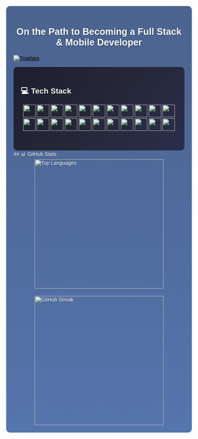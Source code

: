 <div style="background: linear-gradient(rgba(30, 60, 114, 0.8), rgba(42, 82, 152, 0.8)), url('https://source.unsplash.com/1600x900/?software,developer'); background-size: cover; background-position: center; color: #fff; font-family: Arial, sans-serif; padding: 20px; border-radius: 10px; text-shadow: 1px 1px 2px rgba(0, 0, 0, 0.5);">
  <h3 align="center" style="font-size: 1.8em; margin-bottom: 20px;"> On the Path to Becoming a Full Stack & Mobile Developer</h3>

  <div>
    <a href="https://github.com/ryo-ma/github-profile-trophy">
     <img src="https://github-profile-trophy.vercel.app/?username=ayhan219&theme=darkhub" alt="Trophies" />
    </a>
  </div>

<br>
<div align="center" style="background: linear-gradient(135deg, #1e1e2e, #252738, #2b2e4a); padding: 20px; border-radius: 10px;">
    <h2 align="start" style="color: white;">💻 Tech Stack</h2>
    <p align="center">
        <img src="https://img.shields.io/badge/HTML5-E34F26?style=for-the-badge&logo=html5&logoColor=white" height="34">
        <img src="https://img.shields.io/badge/CSS3-1572B6?style=for-the-badge&logo=css3&logoColor=white" height="34">
        <img src="https://img.shields.io/badge/Java-ED8B00?style=for-the-badge&logo=openjdk&logoColor=white" height="34">
        <img src="https://img.shields.io/badge/JavaScript-F7DF1E?style=for-the-badge&logo=javascript&logoColor=black" height="34">
        <img src="https://img.shields.io/badge/TypeScript-3178C6?style=for-the-badge&logo=typescript&logoColor=white" height="34">
        <img src="https://img.shields.io/badge/React-61DAFB?style=for-the-badge&logo=react&logoColor=black" height="34">
        <img src="https://img.shields.io/badge/React_Native-61DAFB?style=for-the-badge&logo=react&logoColor=black" height="34">
        <img src="https://img.shields.io/badge/Node.js-43853D?style=for-the-badge&logo=node.js&logoColor=white" height="34">
        <img src="https://img.shields.io/badge/Express.js-000000?style=for-the-badge&logo=express&logoColor=white" height="34">
        <img src="https://img.shields.io/badge/Spring_Boot-6DB33F?style=for-the-badge&logo=spring-boot&logoColor=white" height="34">
        <img src="https://img.shields.io/badge/Tailwind_CSS-38B2AC?style=for-the-badge&logo=tailwind-css&logoColor=white" height="34">
        <img src="https://img.shields.io/badge/Bootstrap-7952B3?style=for-the-badge&logo=bootstrap&logoColor=white" height="34">
        <img src="https://img.shields.io/badge/MongoDB-4EA94B?style=for-the-badge&logo=mongodb&logoColor=white" height="34">
        <img src="https://img.shields.io/badge/MySQL-4479A1?style=for-the-badge&logo=mysql&logoColor=white" height="34">
        <img src="https://img.shields.io/badge/Postman-FF6C37?style=for-the-badge&logo=postman&logoColor=white" height="34">
        <img src="https://img.shields.io/badge/VS_Code-007ACC?style=for-the-badge&logo=visual-studio-code&logoColor=white" height="34">
        <img src="https://img.shields.io/badge/Socket.IO-010101?style=for-the-badge&logo=socket.io&logoColor=white" height="34">  
      <img src="https://img.shields.io/badge/Redux-764ABC?style=for-the-badge&logo=redux&logoColor=white" height="34">
      <img src="https://img.shields.io/badge/Maven-C71A36?style=for-the-badge&logo=apache-maven&logoColor=white" height="34">
      <img src="https://img.shields.io/badge/npm-CB3837?style=for-the-badge&logo=npm&logoColor=white" height="34">
      <img src="https://img.shields.io/badge/Vite-646CFF?style=for-the-badge&logo=vite&logoColor=white" height="34">
      <img src="https://img.shields.io/badge/Expo-000020?style=for-the-badge&logo=expo&logoColor=white" height="34">
    </p>
  <br>
</div>
## 📊 GitHub Stats
<div style="display: flex; justify-content: center; gap: 20px; flex-wrap: wrap;">
  <img src="https://github-readme-stats.vercel.app/api/top-langs/?username=ayhan219&layout=donut&theme=dark" alt="Top Languages" width="350" />
  <img src="https://github-readme-streak-stats.herokuapp.com/?user=ayhan219&theme=dark" alt="GitHub Streak" width="350" />
</div>
</div>

 

 



